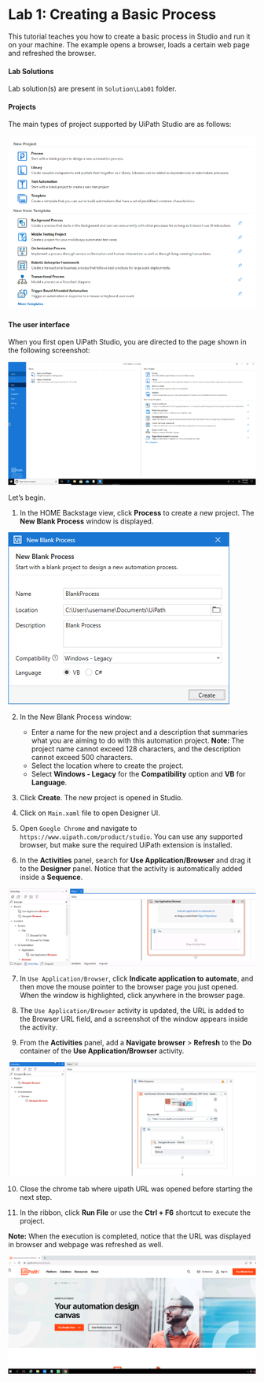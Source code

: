 Lab 1: Creating a Basic Process
===============================

This tutorial teaches you how to create a basic process in Studio and run it on your machine. 
The example opens a browser, loads a certain web page and refreshed the browser.


#### Lab Solutions
Lab solution(s) are present in `Solution\Lab01` folder.

#### Projects
The main types of project supported by UiPath Studio are as follows:

![](./images/c925603f-3cbd-4330-a2e7-0bfe253c537b.png)

#### The user interface
When you first open UiPath Studio, you are directed to the page shown in the following screenshot:

![](./images/20a4ad67-d83b-48e1-b3f6-a23471a62064.png)


Let’s begin.

1.  In the HOME Backstage view, click **Process** to
    create a new project. The **New Blank Process** window is displayed.

![](./images/afd15b4-new_blank_process.png "Click to close...")

2.  In the New Blank Process window:
    -   Enter a name for the new project and a description that
        summaries what you are aiming to do with this automation
        project.
        **Note:** The project name cannot exceed 128 characters, and the description cannot exceed 500 characters.
    -   Select the location where to create the project.
    -   Select **Windows - Legacy** for the **Compatibility** option and **VB** for **Language**.

3.  Click **Create**. The new project is opened in Studio.

4.  Click on `Main.xaml` file to open Designer UI.

5. Open `Google Chrome` and navigate to `https://www.uipath.com/product/studio`. You can use any supported browser, but make sure the required UiPath extension is installed.

6.  In the **Activities** panel, search for **Use Application/Browser**
    and drag it to the **Designer** panel. Notice that the activity is
    automatically added inside a **Sequence**.

![](./images/browser.png)


7. In `Use Application/Browser`, click **Indicate application to automate**, and then move the mouse pointer to the browser page you just opened. When the window is highlighted, click anywhere in the browser page.

8. The `Use Application/Browser` activity is updated, the URL is added to the Browser URL field, and a screenshot of the window appears inside the activity.

9.  From the **Activities** panel, add a **Navigate browser** > **Refresh** to the **Do** container of the **Use Application/Browser** activity.

![](./images/browser2.png)

10. Close the chrome tab where uipath URL was opened before starting the next step.

11. In the ribbon, click **Run File** or use the **Ctrl + F6** shortcut to execute the project.

**Note:** When the execution is completed, notice that the URL was displayed in browser and webpage was refreshed as well.

![](./images/output.png)